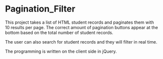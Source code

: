 # Pagination_Filter

This project takes a list of HTML student records and paginates them with 10 results per page. The correct amount of pagination
buttons appear at the bottom based on the total number of student records.

The user can also search for student records and they will filter in real time.

The programming is written on the client side in jQuery.
